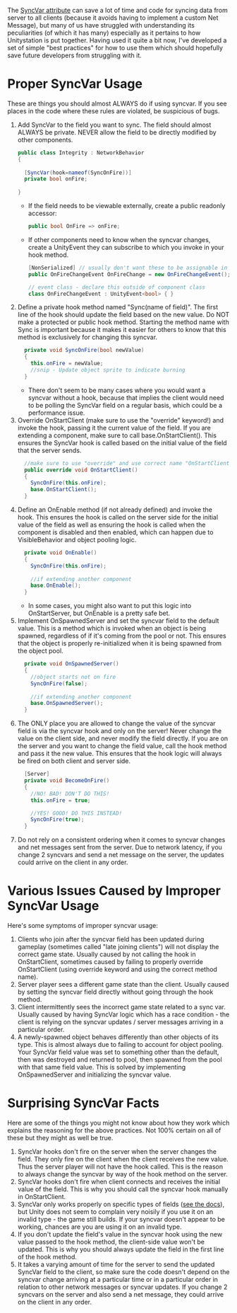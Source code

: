 The [SyncVar attribute](https://docs.unity3d.com/Manual/UNetStateSync.html) can save a lot of time and code for syncing data from server to all clients (because it avoids having to implement a custom Net Message), but many of us have struggled with understanding its peculiarities (of which it has many) especially as it pertains to how Unitystation is put together. Having used it quite a bit now, I've developed a set of simple "best practices" for how to use them which should hopefully save future developers from struggling with it.

# Proper SyncVar Usage
These are things you should almost ALWAYS do if using syncvar. If you see places in the code where these rules are violated, be suspicious of bugs.

1. Add SyncVar to the field you want to sync. The field should almost ALWAYS be private. NEVER allow the field to be directly modified by other components.
    ```csharp
    public class Integrity : NetworkBehavior
    {
      
      [SyncVar(hook=nameof(SyncOnFire))]
      private bool onFire;
      
    }
    ```
    * If the field needs to be viewable externally, create a public readonly accessor:
        ```csharp
        public bool OnFire => onFire;
        ```
    * If other components need to know when the syncvar changes, create a UnityEvent they can subscribe to which you invoke in your hook method.
        ```csharp
        [NonSerialized] // usually don't want these to be assignable in editor
        public OnFireChangeEvent OnFireChange = new OnFireChangeEvent();
        
        // event class - declare this outside of component class
        class OnFireChangeEvent : UnityEvent<bool> { }
        ```
2. Define a private hook method named "Sync(name of field)". The first line of the hook should update the field based on the new value. Do NOT make a protected or public hook method. Starting the method name with Sync is important because it makes it easier for others to know that this method is exclusively for changing this syncvar.
    ```csharp
      private void SyncOnFire(bool newValue)
      {
        this.onFire = newValue;
        //snip - Update object sprite to indicate burning
      }
    ```
    * There don't seem to be many cases where you would want a syncvar without a hook, because that implies the 
   client would need to be polling the SyncVar field on a regular basis, which could be a performance issue.
3. Override OnStartClient (make sure to use the "override" keyword!) and invoke the hook, passing it the current value of the field. If you are extending a component, make sure to call base.OnStartClient(). This ensures the SyncVar hook is called based on the initial value of the field that the server sends.
    ```csharp
      //make sure to use "override" and use correct name "OnStartClient"
      public override void OnStartClient()
      {
        SyncOnFire(this.onFire);
        base.OnStartClient();
      }
    ```
4. Define an OnEnable method (if not already defined) and invoke the hook. This ensures the hook is called on the server side for the initial value of the field as well as ensuring the hook is called when the component is disabled and then enabled, which can happen due to VisibleBehavior and object pooling logic.
    ```csharp
      private void OnEnable()
      {
        SyncOnFire(this.onFire);
        
        //if extending another component
        base.OnEnable();
      }
    ```
    * In some cases, you might also want to put this logic into OnStartServer, but OnEnable is a pretty safe bet.
5. Implement OnSpawnedServer and set the syncvar field to the default value. This is a method which is invoked when an object is being spawned, regardless of if it's coming from the pool or not. This ensures that the object is properly re-initialized when it is being spawned from the object pool.
    ```csharp
      private void OnSpawnedServer()
      {
        //object starts not on fire
        SyncOnFire(false);
        
        //if extending another component
        base.OnSpawnedServer();
      }
    ```
5. The ONLY place you are allowed to change the value of the syncvar field is via the syncvar hook and only on the server! Never change the value on the client side, and never modify the field directly. If you are on the server and you want to change the field value, call the hook method and pass it the new value. This ensures that the hook logic will always be fired on both client and server side.
    ```csharp
      [Server]
      private void BecomeOnFire()
      {
        //NO! BAD! DON'T DO THIS!
        this.onFire = true;

        //YES! GOOD! DO THIS INSTEAD!
        SyncOnFire(true);
      }
    ```
6. Do not rely on a consistent ordering when it comes to syncvar changes and net messages sent from the server. Due to network latency, if you change 2 syncvars and send a net message on the server, the updates could arrive on the client in any order.

# Various Issues Caused by Improper SyncVar Usage
Here's some symptoms of improper syncvar usage:
1. Clients who join after the syncvar field has been updated during gameplay (sometimes called "late joining clients") will not display the correct game state. Usually caused by not calling the hook in OnStartClient, sometimes caused by failing to properly override OnStartClient (using override keyword and using the correct method name).
2. Server player sees a different game state than the client. Usually caused by setting the syncvar field directly without going through the hook method.
3. Client intermittently sees the incorrect game state related to a sync var. Usually caused by having SyncVar logic which has a race condition - the client is relying on the syncvar updates / server messages arriving in a particular order.
4. A newly-spawned object behaves differently than other objects of its type. This is almost always due to failing to account for object pooling. Your SyncVar field value was set to something other than the default, then was destroyed and returned to pool, then spawned from the pool with that same field value. This is solved by implementing OnSpawnedServer and initializing the syncvar value.

# Surprising SyncVar Facts
Here are some of the things you might not know about how they work which explains the reasoning for the above practices. Not 100% certain on all of these but they might as well be true.
1. SyncVar hooks don't fire on the server when the server changes the field. They only fire on the client when the client receives the new value. Thus the server player will not have the hook called. This is the reason to always change the syncvar by way of the hook method on the server.
2. SyncVar hooks don't fire when client connects and receives the initial value of the field. This is why you should call the syncvar hook manually in OnStartClient.
3. SyncVar only works properly on specific types of fields ([see the docs](https://docs.unity3d.com/Manual/UNetStateSync.html)), but Unity does not seem to complain very noisily if you use it on an invalid type - the game still builds. If your syncvar doesn't appear to be working, chances are you are using it on an invalid type.
4. If you don't update the field's value in the syncvar hook using the new value passed to the hook method, the client-side value won't be updated. This is why you should always update the field in the first line of the hook method.
5. It takes a varying amount of time for the server to send the updated SyncVar field to the client, so make sure the code doesn't depend on the syncvar change arriving at a particular time or in a particular order in relation to other network messages or syncvar updates. If you change 2 syncvars on the server and also send a net message, they could arrive on the client in any order.